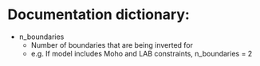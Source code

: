 # Documentation dictionary:

- n_boundaries
  - Number of boundaries that are being inverted for
  - e.g. If model includes Moho and LAB constraints, n_boundaries = 2
